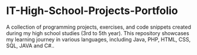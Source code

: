 # IT-High-School-Projects-Portfolio

A collection of programming projects, exercises, and code snippets created during my high school studies (3rd to 5th year). This repository showcases my learning journey in various languages, including Java, PHP, HTML, CSS, SQL, JAVA and C#..

